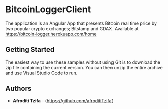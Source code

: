 # BitcoinLoggerClient
The application is an Angular App that presents Bitcoin real time price by two popular crypto exchanges; Bitstamp and GDAX.
Available at https://bitcoin-logger.herokuapp.com/home


## Getting Started

The easiest way to use these samples without using Git is to download the zip file containing the current version. You can then unzip the entire archive and use Visual Studio Code to run.


## Authors

* **Afroditi Tzifa** - (https://github.com/afroditiTzifa)
